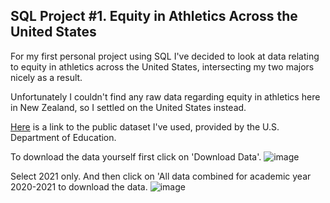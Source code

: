 ## SQL Project #1. Equity in Athletics Across the United States

For my first personal project using SQL I've decided to look at data relating to equity in athletics across the United States, intersecting my two majors nicely as a result.

Unfortunately I couldn't find any raw data regarding equity in athletics here in New Zealand, so I settled on the United States instead. 

[Here](https://ope.ed.gov/athletics/#/) is a link to the public dataset I've used, provided by the U.S. Department of Education.

To download the data yourself first click on 'Download Data'.
![image](https://user-images.githubusercontent.com/105367716/169646391-d8b1949e-2f69-4cbb-83ee-772d76143e0e.png)


Select 2021 only. And then click on 'All data combined for academic year 2020-2021 to download the data.
![image](https://user-images.githubusercontent.com/105367716/169646224-80e0ef60-9172-4927-adaa-3f0df8c8dc79.png)

